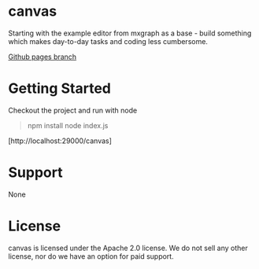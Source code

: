 canvas
======

Starting with the example editor from mxgraph as a base - build something which makes day-to-day tasks and coding less cumbersome.

[Github pages branch](https://jgraph.github.io/mxgraph/)


Getting Started
===============

Checkout the project and run with node

>npm install
>node index.js

[http://localhost:29000/canvas]

Support
=======

None

License
=======

canvas is licensed under the Apache 2.0 license. We do not sell any other license, nor do we have an option for paid support.

